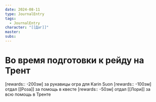 ```yaml
---
date: 2024-08-11
type: JournalEntry
tags:
  - JournalEntry
character: "[[Даг]]"
master: 
subs:
---
```

# Во время подготовки к рейду на Трент
[rewards:: -200зм] за рукавицы огра для  Karin Suon
[rewards:: -100зм] отдал [[Роза]] за помощь в квесте
[rewards:: -50зм] отдал [[Лори]] за всю помощь в Тренте
